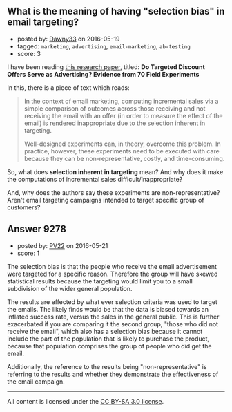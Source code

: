 ## What is the meaning of having "selection bias" in email targeting?

- posted by: [Dawny33](https://stackexchange.com/users/6444670/dawny33) on 2016-05-19
- tagged: `marketing`, `advertising`, `email-marketing`, `ab-testing`
- score: 3

<p>I have been reading <a href="http://papers.ssrn.com/sol3/papers.cfm?abstract_id=2530290" rel="nofollow">this research paper</a>, titled: <strong>Do Targeted Discount Offers Serve as Advertising? Evidence from 70 Field Experiments</strong></p>

<p>In this, there is a piece of text which reads:</p>

<blockquote>
  <p>In the context of email marketing, computing incremental sales via a
  simple comparison of outcomes across those receiving and not receiving
  the email with an offer (in order to measure the effect of the email) is rendered
  inappropriate due to the selection inherent in targeting.</p>
  
  <p>Well-designed experiments can, in theory, overcome this problem. In
  practice, however, these experiments need to be executed with care
  because they can be non-representative, costly, and time-consuming.</p>
</blockquote>

<p>So, what does <strong>selection inherent in targeting</strong> mean? And why does it make the computations of incremental sales difficult/inappropriate?</p>

<p>And, why does the authors say these experiments are non-representative? Aren't email targeting campaigns intended to target specific group of customers?</p>



## Answer 9278

- posted by: [PV22](https://stackexchange.com/users/8264469/pv22) on 2016-05-21
- score: 1

<p>The selection bias is that the people who receive the email advertisement were targeted for a specific reason. Therefore the group will have skewed statistical results because the targeting would limit you to a small subdivision of the wider general population. </p>

<p>The results are effected by what ever selection criteria was used to target the emails. The likely finds would be that the data is biased towards an inflated success rate, versus the sales in the general public. This is further exacerbated if you are comparing it the second group, "those who did not receive the email", which also has a selection bias because it cannot include the part of the population that is likely to purchase the product, because that population comprises the group of people who did get the email.</p>

<p>Additionally, the reference to the results being "non-representative" is referring to the results and whether they demonstrate the effectiveness of the email campaign.</p>




---

All content is licensed under the [CC BY-SA 3.0 license](https://creativecommons.org/licenses/by-sa/3.0/).
